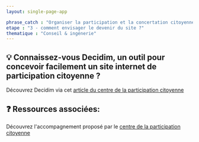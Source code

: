 ```yaml
---
layout: single-page-app

phrase_catch : "Organiser la participation et la concertation citoyenne en montant un site internet"
etape : "3 - comment envisager le devenir du site ?"
thematique : "Conseil & ingénerie"
---
```


## 💡 Connaissez-vous Decidim, un outil pour concevoir facilement un site internet de participation citoyenne ?

Découvrez Decidim via cet [article du centre de la participation citoyenne](https://consultation.etalab.gouv.fr/outil/decidim.html)

## ❓ Ressources associées:

Découvrez l'accompagnement proposé par le [centre de la participation citoyenne](https://consultation.etalab.gouv.fr/index.html)
